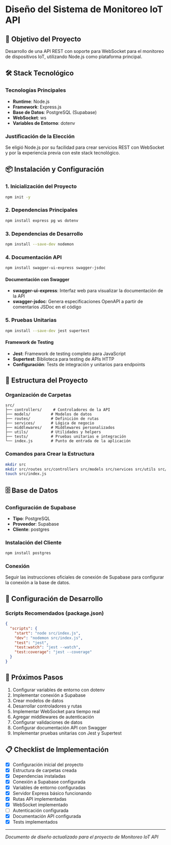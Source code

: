 # Diseño del Sistema de Monitoreo IoT API

## 🎯 Objetivo del Proyecto

Desarrollo de una API REST con soporte para WebSocket para el monitoreo de dispositivos IoT, utilizando Node.js como plataforma principal.

## 🛠️ Stack Tecnológico

### Tecnologías Principales
- **Runtime**: Node.js
- **Framework**: Express.js
- **Base de Datos**: PostgreSQL (Supabase)
- **WebSocket**: ws
- **Variables de Entorno**: dotenv

### Justificación de la Elección
Se eligió Node.js por su facilidad para crear servicios REST con WebSocket y por la experiencia previa con este stack tecnológico.

## 📦 Instalación y Configuración

### 1. Inicialización del Proyecto
```bash
npm init -y
```

### 2. Dependencias Principales
```bash
npm install express pg ws dotenv
```

### 3. Dependencias de Desarrollo
```bash
npm install --save-dev nodemon
```

### 4. Documentación API
```bash
npm install swagger-ui-express swagger-jsdoc
```

#### Documentación con Swagger
- **swagger-ui-express**: Interfaz web para visualizar la documentación de la API
- **swagger-jsdoc**: Genera especificaciones OpenAPI a partir de comentarios JSDoc en el código

### 5. Pruebas Unitarias
```bash
npm install --save-dev jest supertest
```

#### Framework de Testing
- **Jest**: Framework de testing completo para JavaScript
- **Supertest**: Biblioteca para testing de APIs HTTP
- **Configuración**: Tests de integración y unitarios para endpoints

## 📁 Estructura del Proyecto

### Organización de Carpetas
```
src/
├── controllers/     # Controladores de la API
├── models/         # Modelos de datos
├── routes/         # Definición de rutas
├── services/       # Lógica de negocio
├── middlewares/    # Middlewares personalizados
├── utils/          # Utilidades y helpers
├── tests/          # Pruebas unitarias e integración
└── index.js        # Punto de entrada de la aplicación
```

### Comandos para Crear la Estructura
```bash
mkdir src
mkdir src/routes src/controllers src/models src/services src/utils src/middlewares src/tests
touch src/index.js
```

## 🗄️ Base de Datos

### Configuración de Supabase
- **Tipo**: PostgreSQL
- **Proveedor**: Supabase
- **Cliente**: postgres

### Instalación del Cliente
```bash
npm install postgres
```

### Conexión
Seguir las instrucciones oficiales de conexión de Supabase para configurar la conexión a la base de datos.

## 🔧 Configuración de Desarrollo

### Scripts Recomendados (package.json)
```json
{
  "scripts": {
    "start": "node src/index.js",
    "dev": "nodemon src/index.js",
    "test": "jest",
    "test:watch": "jest --watch",
    "test:coverage": "jest --coverage"
  }
}
```

## 🚀 Próximos Pasos

1. Configurar variables de entorno con dotenv
2. Implementar conexión a Supabase
3. Crear modelos de datos
4. Desarrollar controladores y rutas
5. Implementar WebSocket para tiempo real
6. Agregar middlewares de autenticación
7. Configurar validaciones de datos
8. Configurar documentación API con Swagger
9. Implementar pruebas unitarias con Jest y Supertest

## 📋 Checklist de Implementación

- [X] Configuración inicial del proyecto
- [X] Estructura de carpetas creada
- [X] Dependencias instaladas
- [X] Conexión a Supabase configurada
- [X] Variables de entorno configuradas
- [X] Servidor Express básico funcionando
- [X] Rutas API implementadas
- [X] WebSocket implementado
- [ ] Autenticación configurada
- [X] Documentación API configurada
- [X] Tests implementados

---

*Documento de diseño actualizado para el proyecto de Monitoreo IoT API*
